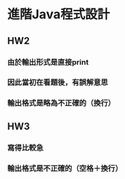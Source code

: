 # 進階Java程式設計
## HW2
### 由於輸出形式是直接print
### 因此當初在看題後，有誤解意思
### 輸出格式是略為不正確的（換行）
## HW3
### 寫得比較急
### 輸出格式是不正確的（空格＋換行）
